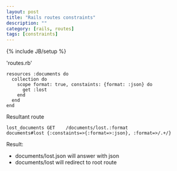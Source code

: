 ```yaml
---
layout: post
title: "Rails routes constraints"
description: ""
category: [rails, routes]
tags: [constraints]
---
```

{% include JB/setup %}

'routes.rb'

    resources :documents do
      collection do
        scope format: true, constaints: {format: :json} do
          get :lost
        end
      end
    end

Resultant route

    lost_documents GET    /documents/lost.:format              documents#lost {:constaints=>{:format=>:json}, :format=>/.+/}

Result:

- documents/lost.json will answer with json
- documents/lost will redirect to root route

